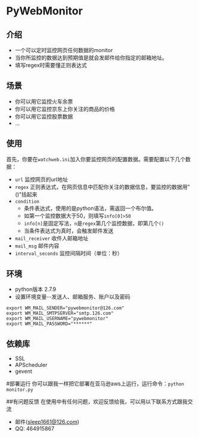 # PyWebMonitor
## 介绍
  * 一个可以定时监控网页任何数据的monitor
  * 当你所监控的数据达到预期值是就会发邮件给你指定的邮箱地址。
  * 填写regex时需要懂正则表达式

## 场景
  * 你可以用它监控火车余票
  * 你可以用它监控京东上你关注的商品的价格
  * 你可以用它监控股票数据
  * ...

## 使用
  首先，你要在```watchweb.ini```加入你要监控网页的配置数据。需要配置以下几个数据：
* ```url```   监控网页的url地址
* ```regex```   正则表达式，在网页信息中匹配你关注的数据信息，要监控的数据用"()"括起来
* ```condition```   
  * 条件表达式，使用的是python语法，需返回一个布尔值。
  * 如第一个监控数据大于50，则填写```info[0]>50```
  * ```info[n]```是固定写法，```n```是```regex```第几个监控数据，即第几个```()```
  * 当条件表达式为真时，会触发邮件发送
* ```mail_receiver```   收件人邮箱地址
* ```mail_msg```  邮件内容
* ```interval_seconds```  监控间隔时间（单位：秒）

## 环境
* python版本 2.7.9
* 设置环境变量--发送人、邮箱服务、账户以及密码
```
export WM_MAIL_SENDER="pywebmonitor@126.com"
export WM_MAIL_SMTPSERVER="smtp.126.com"
export WM_MAIL_USERNAME="pywebmonitor"
export WM_MAIL_PASSWORD="******"
```
 
## 依赖库
* SSL
* APScheduler
* gevent


#部署运行
你可以跟我一样把它部署在亚马逊aws上运行，运行命令：```python monitor.py```
   
##有问题反馈
在使用中有任何问题，欢迎反馈给我，可以用以下联系方式跟我交流

* 邮件(sleep1661@126.com)
* QQ: 464915867
